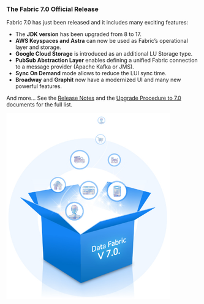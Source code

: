 ### The Fabric 7.0 Official Release

Fabric 7.0 has just been released and it includes many exciting features:

* The **JDK version** has been upgraded from 8 to 17.
* **AWS Keyspaces and Astra** can now be used as Fabric’s operational layer and storage. 
* **Google Cloud Storage** is introduced as an additional LU Storage type.
* **PubSub Abstraction Layer** enables defining a unified Fabric connection to a message provider (Apache Kafka or JMS). 
* **Sync On Demand** mode allows to reduce the LUI sync time. 
* **Broadway** and **Graphit** now have a modernized UI and many new powerful features. 

And more... See the [Release Notes](https://support.k2view.com/Academy/Release_Notes_And_Upgrade/V7.0/Fabric_Release_Notes_V7.0.pdf.html) and the [Upgrade Procedure to 7.0](https://support.k2view.com/Academy/Release_Notes_And_Upgrade/V7.0/Fabric_Upgrade_Procedure_To_V7.0.pdf.html) documents for the full list.

<img src="images/fabric_7.png" alt="image" style="zoom: 67%;" />
